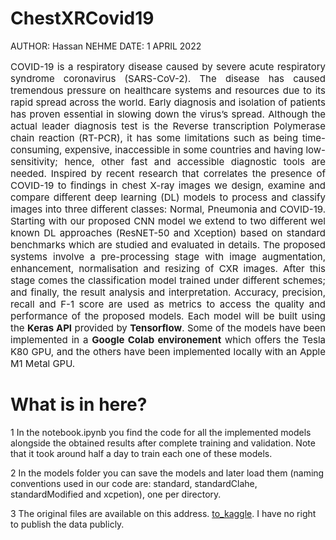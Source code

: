 # ChestXRCovid19

AUTHOR: Hassan NEHME
DATE: 1 APRIL 2022

<p style='text-align: justify; font-size:15px '>COVID-19 is a respiratory disease caused by severe acute respiratory syndrome coronavirus (SARS-CoV-2). The disease has caused tremendous pressure on healthcare systems and resources due to its rapid spread across the world.  Early diagnosis and isolation of patients has proven essential in slowing down the virus’s spread. Although the actual leader diagnosis test is the Reverse transcription Polymerase chain reaction (RT-PCR), it has some limitations such as being time-consuming, expensive, inaccessible in some countries and having low-sensitivity; hence, other fast and accessible diagnostic tools are needed. Inspired by recent research that correlates the presence of COVID-19 to findings in chest X-ray images we design, examine and compare different deep learning (DL) models to process and classify images into three different classes: Normal, Pneumonia and COVID-19. Starting with our proposed CNN model we extend to two different wel known DL approaches (ResNET-50 and Xception) based on standard benchmarks which are studied and evaluated in details. The proposed systems involve a pre-processing stage with image augmentation, enhancement, normalisation and resizing of CXR images. After this stage comes the classification model trained under different schemes; and finally, the result analysis and interpretation. Accuracy, precision, recall and F-1 score are used as metrics to access the quality and performance of the proposed models. Each model will be built using the <b>Keras API</b> provided by <b>Tensorflow</b>. Some of the models have been implemented in a <b>Google Colab environement</b> which offers the Tesla K80 GPU, and the others have been implemented locally with an Apple M1 Metal GPU. </p>

# What is in here?

1 In the notebook.ipynb you find the code for all the implemented models alongside the obtained results after complete training and validation.
  Note that it took around half a day to train each one of these models.
  
2 In the models folder you can save the models and later load them (naming conventions used in our code are: standard, standardClahe, standardModified and xcpetion), one per directory.

3 The original files are available on this address. [to_kaggle](https://cxr-covid19.grand-challenge.org/). I have no right to publish the data publicly.
